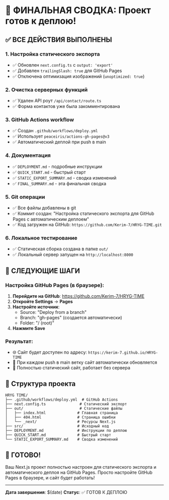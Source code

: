 # 🎉 ФИНАЛЬНАЯ СВОДКА: Проект готов к деплою!

## ✅ ВСЕ ДЕЙСТВИЯ ВЫПОЛНЕНЫ

### 1. Настройка статического экспорта
- ✅ Обновлен `next.config.ts` с `output: 'export'`
- ✅ Добавлен `trailingSlash: true` для GitHub Pages
- ✅ Отключена оптимизация изображений (`unoptimized: true`)

### 2. Очистка серверных функций
- ✅ Удален API роут `/api/contact/route.ts`
- ✅ Форма контактов уже была закомментирована

### 3. GitHub Actions workflow
- ✅ Создан `.github/workflows/deploy.yml`
- ✅ Использует `peaceiris/actions-gh-pages@v3`
- ✅ Автоматический деплой при push в main

### 4. Документация
- ✅ `DEPLOYMENT.md` - подробные инструкции
- ✅ `QUICK_START.md` - быстрый старт
- ✅ `STATIC_EXPORT_SUMMARY.md` - сводка изменений
- ✅ `FINAL_SUMMARY.md` - эта финальная сводка

### 5. Git операции
- ✅ Все файлы добавлены в git
- ✅ Коммит создан: "Настройка статического экспорта для GitHub Pages с автоматическим деплоем"
- ✅ Код загружен на GitHub: `https://github.com/Kerim-7/HRYG-TIME.git`

### 6. Локальное тестирование
- ✅ Статическая сборка создана в папке `out/`
- ✅ Локальный сервер запущен на `http://localhost:8000`

## 🚀 СЛЕДУЮЩИЕ ШАГИ

### Настройка GitHub Pages (в браузере):

1. **Перейдите на GitHub**: https://github.com/Kerim-7/HRYG-TIME
2. **Откройте Settings** → **Pages**
3. **Настройте источник**:
   - Source: "Deploy from a branch"
   - Branch: "gh-pages" (создается автоматически)
   - Folder: "/ (root)"
4. **Нажмите Save**

### Результат:
- 🌐 Сайт будет доступен по адресу: `https://kerim-7.github.io/HRYG-TIME`
- 🔄 При каждом push в main ветку сайт автоматически обновляется
- 📱 Полностью статический сайт, работает без сервера

## 📁 Структура проекта

```
HRYG TIME/
├── .github/workflows/deploy.yml  # GitHub Actions
├── next.config.ts               # Статический экспорт
├── out/                         # Статические файлы
│   ├── index.html              # Главная страница
│   ├── 404.html                # Страница ошибки
│   └── _next/                  # Ресурсы Next.js
├── src/                        # Исходный код
├── DEPLOYMENT.md               # Инструкции по деплою
├── QUICK_START.md              # Быстрый старт
└── STATIC_EXPORT_SUMMARY.md    # Сводка изменений
```

## 🎯 ГОТОВО!

Ваш Next.js проект полностью настроен для статического экспорта и автоматического деплоя на GitHub Pages. Просто настройте GitHub Pages в браузере, и сайт будет работать!

---

**Дата завершения**: $(date)
**Статус**: ✅ ГОТОВ К ДЕПЛОЮ
